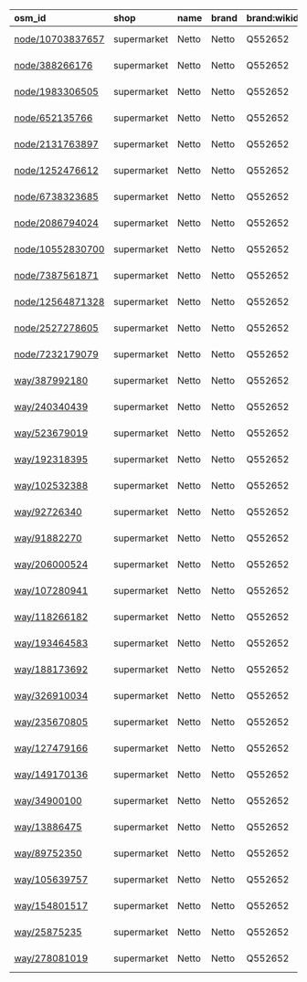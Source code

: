 | osm_id                                                             | shop        | name   | brand   | brand:wikidata   | timestamp            |
|:-------------------------------------------------------------------|:------------|:-------|:--------|:-----------------|:---------------------|
| [node/10703837657](https://www.openstreetmap.org/node/10703837657) | supermarket | Netto  | Netto   | Q552652          | 2024-12-02T09:56:03Z |
| [node/388266176](https://www.openstreetmap.org/node/388266176)     | supermarket | Netto  | Netto   | Q552652          | 2022-01-10T17:41:58Z |
| [node/1983306505](https://www.openstreetmap.org/node/1983306505)   | supermarket | Netto  | Netto   | Q552652          | 2024-07-26T17:14:20Z |
| [node/652135766](https://www.openstreetmap.org/node/652135766)     | supermarket | Netto  | Netto   | Q552652          | 2021-12-18T11:25:13Z |
| [node/2131763897](https://www.openstreetmap.org/node/2131763897)   | supermarket | Netto  | Netto   | Q552652          | 2023-05-05T10:35:19Z |
| [node/1252476612](https://www.openstreetmap.org/node/1252476612)   | supermarket | Netto  | Netto   | Q552652          | 2023-03-26T10:37:09Z |
| [node/6738323685](https://www.openstreetmap.org/node/6738323685)   | supermarket | Netto  | Netto   | Q552652          | 2021-06-21T20:53:17Z |
| [node/2086794024](https://www.openstreetmap.org/node/2086794024)   | supermarket | Netto  | Netto   | Q552652          | 2025-01-14T17:41:50Z |
| [node/10552830700](https://www.openstreetmap.org/node/10552830700) | supermarket | Netto  | Netto   | Q552652          | 2023-02-26T12:01:01Z |
| [node/7387561871](https://www.openstreetmap.org/node/7387561871)   | supermarket | Netto  | Netto   | Q552652          | 2024-09-21T17:25:40Z |
| [node/12564871328](https://www.openstreetmap.org/node/12564871328) | supermarket | Netto  | Netto   | Q552652          | 2025-02-07T08:01:57Z |
| [node/2527278605](https://www.openstreetmap.org/node/2527278605)   | supermarket | Netto  | Netto   | Q552652          | 2024-03-25T20:16:24Z |
| [node/7232179079](https://www.openstreetmap.org/node/7232179079)   | supermarket | Netto  | Netto   | Q552652          | 2023-08-12T06:01:18Z |
| [way/387992180](https://www.openstreetmap.org/way/387992180)       | supermarket | Netto  | Netto   | Q552652          | 2024-01-09T17:38:24Z |
| [way/240340439](https://www.openstreetmap.org/way/240340439)       | supermarket | Netto  | Netto   | Q552652          | 2024-03-31T16:53:00Z |
| [way/523679019](https://www.openstreetmap.org/way/523679019)       | supermarket | Netto  | Netto   | Q552652          | 2025-02-12T09:54:46Z |
| [way/192318395](https://www.openstreetmap.org/way/192318395)       | supermarket | Netto  | Netto   | Q552652          | 2024-08-06T07:00:33Z |
| [way/102532388](https://www.openstreetmap.org/way/102532388)       | supermarket | Netto  | Netto   | Q552652          | 2024-11-15T07:47:45Z |
| [way/92726340](https://www.openstreetmap.org/way/92726340)         | supermarket | Netto  | Netto   | Q552652          | 2025-01-15T12:08:09Z |
| [way/91882270](https://www.openstreetmap.org/way/91882270)         | supermarket | Netto  | Netto   | Q552652          | 2024-02-21T10:27:36Z |
| [way/206000524](https://www.openstreetmap.org/way/206000524)       | supermarket | Netto  | Netto   | Q552652          | 2025-01-07T23:37:41Z |
| [way/107280941](https://www.openstreetmap.org/way/107280941)       | supermarket | Netto  | Netto   | Q552652          | 2023-11-06T20:12:10Z |
| [way/118266182](https://www.openstreetmap.org/way/118266182)       | supermarket | Netto  | Netto   | Q552652          | 2022-03-22T03:52:23Z |
| [way/193464583](https://www.openstreetmap.org/way/193464583)       | supermarket | Netto  | Netto   | Q552652          | 2021-12-04T13:20:56Z |
| [way/188173692](https://www.openstreetmap.org/way/188173692)       | supermarket | Netto  | Netto   | Q552652          | 2022-09-28T15:26:09Z |
| [way/326910034](https://www.openstreetmap.org/way/326910034)       | supermarket | Netto  | Netto   | Q552652          | 2025-02-12T18:55:54Z |
| [way/235670805](https://www.openstreetmap.org/way/235670805)       | supermarket | Netto  | Netto   | Q552652          | 2024-10-13T21:09:44Z |
| [way/127479166](https://www.openstreetmap.org/way/127479166)       | supermarket | Netto  | Netto   | Q552652          | 2021-08-16T20:07:12Z |
| [way/149170136](https://www.openstreetmap.org/way/149170136)       | supermarket | Netto  | Netto   | Q552652          | 2021-12-15T12:34:19Z |
| [way/34900100](https://www.openstreetmap.org/way/34900100)         | supermarket | Netto  | Netto   | Q552652          | 2024-11-20T14:31:29Z |
| [way/13886475](https://www.openstreetmap.org/way/13886475)         | supermarket | Netto  | Netto   | Q552652          | 2025-02-05T15:29:09Z |
| [way/89752350](https://www.openstreetmap.org/way/89752350)         | supermarket | Netto  | Netto   | Q552652          | 2024-09-12T12:30:57Z |
| [way/105639757](https://www.openstreetmap.org/way/105639757)       | supermarket | Netto  | Netto   | Q552652          | 2022-06-10T11:12:48Z |
| [way/154801517](https://www.openstreetmap.org/way/154801517)       | supermarket | Netto  | Netto   | Q552652          | 2020-12-22T12:35:38Z |
| [way/25875235](https://www.openstreetmap.org/way/25875235)         | supermarket | Netto  | Netto   | Q552652          | 2024-01-07T18:09:39Z |
| [way/278081019](https://www.openstreetmap.org/way/278081019)       | supermarket | Netto  | Netto   | Q552652          | 2024-08-24T16:22:10Z |
